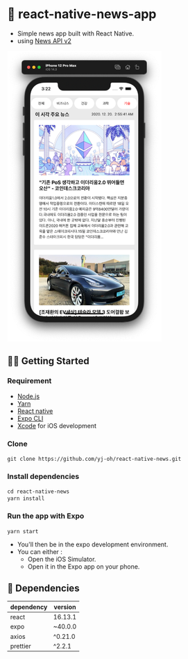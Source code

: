 # 📰 react-native-news-app
- Simple news app built with React Native.
- using [News API v2](https://newsapi.org/)
    
![iOS](.README_images/d78a6ba3.png)

## 🤹‍♀️ Getting Started

### Requirement
- [Node.js](https://nodejs.org/en/)
- [Yarn](https://classic.yarnpkg.com/en/)
- [React native](https://reactnative.dev/docs/getting-started)
- [Expo CLI](https://expo.io/tools)
- [Xcode](https://developer.apple.com/xcode/) for iOS development

### Clone
```
git clone https://github.com/yj-oh/react-native-news.git
```
### Install dependencies
```
cd react-native-news
yarn install
```
### Run the app with Expo
```
yarn start
```
- You'll then be in the expo development environment.
- You can either :
    - Open the iOS Simulator.
    - Open it in the Expo app on your phone.

## 🔮 Dependencies
dependency | version
--- | ---
react | 16.13.1
expo | ~40.0.0
axios | ^0.21.0
prettier | ^2.2.1
